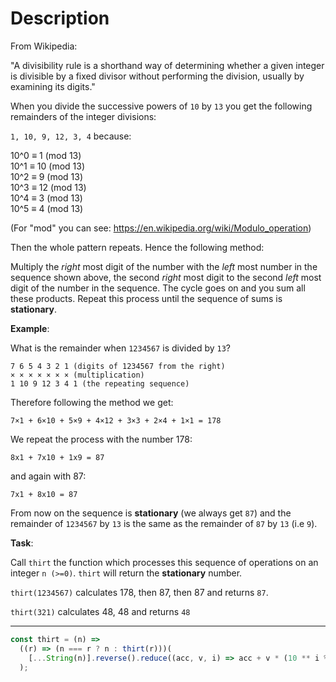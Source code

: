 # Description

From Wikipedia:

"A divisibility rule is a shorthand way of determining whether a given integer is divisible by a fixed divisor without performing the division, usually by examining its digits."

When you divide the successive powers of `10` by `13` you get the following remainders of the integer divisions:

`1, 10, 9, 12, 3, 4` because:

10^0 ≡ 1 (mod 13)<br />
10^1 ≡ 10 (mod 13)<br />
10^2 ≡ 9 (mod 13)<br />
10^3 ≡ 12 (mod 13)<br />
10^4 ≡ 3 (mod 13)<br />
10^5 ≡ 4 (mod 13)<br />

(For "mod" you can see: https://en.wikipedia.org/wiki/Modulo_operation)

Then the whole pattern repeats. Hence the following method:

Multiply the _right_ most digit of the number with the _left_ most number in the sequence shown above, the second _right_ most digit to the second _left_ most digit of the number in the sequence. The cycle goes on and you sum all these products. Repeat this process until the sequence of sums is **stationary**.

**Example**:

What is the remainder when `1234567` is divided by `13`?

```
7 6 5 4 3 2 1 (digits of 1234567 from the right)
× × × × × × × (multiplication)
1 10 9 12 3 4 1 (the repeating sequence)
```

Therefore following the method we get:

`7×1 + 6×10 + 5×9 + 4×12 + 3×3 + 2×4 + 1×1 = 178`

We repeat the process with the number 178:

`8x1 + 7x10 + 1x9 = 87`

and again with 87:

`7x1 + 8x10 = 87`

From now on the sequence is **stationary** (we always get `87`) and the remainder of `1234567` by `13` is the same as the remainder of `87` by `13` (i.e `9`).

**Task**:

Call `thirt` the function which processes this sequence of operations on an integer `n (>=0)`. `thirt` will return the **stationary** number.

`thirt(1234567)` calculates 178, then 87, then 87 and returns `87`.

`thirt(321)` calculates 48, 48 and returns `48`

---

```js
const thirt = (n) =>
  ((r) => (n === r ? n : thirt(r)))(
    [...String(n)].reverse().reduce((acc, v, i) => acc + v * (10 ** i % 13), 0)
  );
```
